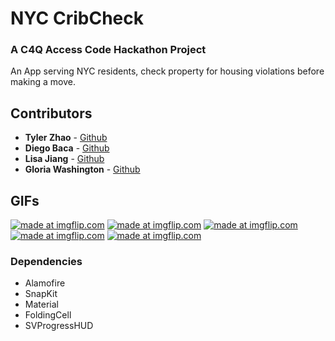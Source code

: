 # NYC CribCheck
### A C4Q Access Code Hackathon Project

An App serving NYC residents, check property for housing violations before making a move. 

## Contributors 
* **Tyler Zhao** - [Github](https://github.com/kuuhaku0)
* **Diego Baca** - [Github](https://github.com/LtDangle)
* **Lisa Jiang** - [Github](https://github.com/NYCgirlLearnsToCode)
* **Gloria Washington** - [Github](https://github.com/gewashington)

## GIFs
<a href="https://imgflip.com/gif/25s3kk"><img src="https://i.imgflip.com/25s3kk.gif" title="made at imgflip.com"/></a>
<a href="https://imgflip.com/gif/25s3p6"><img src="https://i.imgflip.com/25s3p6.gif" title="made at imgflip.com"/></a>
<a href="https://imgflip.com/gif/25s2kc"><img src="https://i.imgflip.com/25s2kc.gif" title="made at imgflip.com"/></a>
<a href="https://imgflip.com/gif/25s2tw"><img src="https://i.imgflip.com/25s2tw.gif" title="made at imgflip.com"/></a>
<a href="https://imgflip.com/gif/25s2z4"><img src="https://i.imgflip.com/25s2z4.gif" title="made at imgflip.com"/></a>

### Dependencies 
- Alamofire
- SnapKit
- Material
- FoldingCell
- SVProgressHUD
